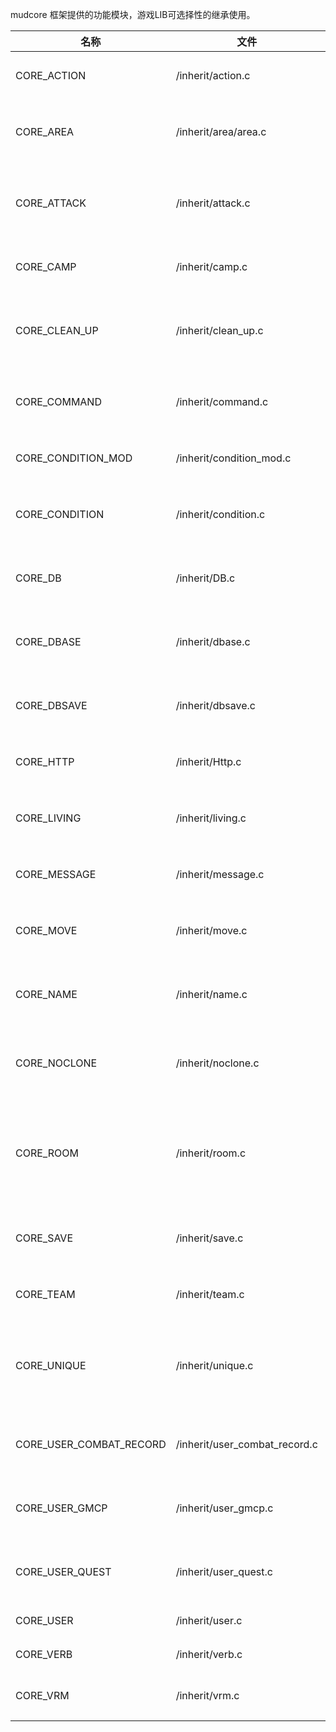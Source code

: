<!--
 * @Author: 雪风@mud.ren
 * @Date: 2022-03-29 15:54:01
 * @LastEditTime: 2022-03-29 15:54:01
 * @LastEditors: 雪风
 * @Description:
 *  https://bbs.mud.ren
-->
mudcore 框架提供的功能模块，游戏LIB可选择性的继承使用。

名称|文件|说明
-|-|-
CORE_ACTION|/inherit/action.c|角色行动接口，实现限制行为功能
CORE_AREA|/inherit/area/area.c|游戏区域环境标准接口，实现区域模式环境功能
CORE_ATTACK|/inherit/attack.c|角色攻击接口，实现战斗行为功能，需自己实现具体战斗方式
CORE_CAMP|/inherit/camp.c|游戏阵营接口，实现阵营声望相关功能
CORE_CLEAN_UP|/inherit/clean_up.c|自动清理接口，实现 clean_up() 方法的垃圾回收功能
CORE_COMMAND|/inherit/command.c|角色指令系统接口，实现生物对象特征功能
CORE_CONDITION_MOD|/inherit/condition_mod.c|角色增益功能接口，提供增益相关方法
CORE_CONDITION|/inherit/condition.c|角色增益状态控制接口，实现游戏BUFF功能
CORE_DB|/inherit/DB.c|MySQL数据库接口，可以优雅的操作数据库的增删改查
CORE_DBASE|/inherit/dbase.c|数据存取功能接口，实现对象参数的增删改查功能
CORE_DBSAVE|/inherit/dbsave.c|系统数据存取接口，配合 DBASE_D 使用
CORE_HTTP|/inherit/Http.c|HTTP客户端，方便发起http请求
CORE_LIVING|/inherit/living.c|生物对象功能接口，所有生物对接可直接继承使用
CORE_MESSAGE|/inherit/message.c|玩家信息处理功能接口，实现分页显示
CORE_MOVE|/inherit/move.c|对象移动接口，由角色、物品对象继承，方便移动
CORE_NAME|/inherit/name.c|ID和名称接口，让对象可以被看见(查找)和命名
CORE_NOCLONE|/inherit/noclone.c|限制对象禁止被复制功能接口，需调用`check_clone()`检查
CORE_ROOM|/inherit/room.c|游戏环境标准接口，实现房间核心功能，需要继承DBASE、NAME、CLEAN_UP
CORE_SAVE|/inherit/save.c|对象数据存取接口，主要是玩家角色使用存档和读档
CORE_TEAM|/inherit/team.c|角色组队功能接口，实现组队相关功能
CORE_UNIQUE|/inherit/unique.c|对象唯一性功能接口，注意和noclone不同，唯一性允许复制，但仅限一次
CORE_USER_COMBAT_RECORD|/inherit/user_combat_record.c|玩家战斗记录功能，实现玩家战斗数据记录
CORE_USER_GMCP|/inherit/user_gmcp.c|玩家GMCP功能接口，可配合mudlet客户端使用
CORE_USER_QUEST|/inherit/user_quest.c|玩家任务功能接口，实现玩家任务记录与管理
CORE_USER|/inherit/user.c|玩家对象功能接口
CORE_VERB|/inherit/verb.c|自然语法分析指令功能接口
CORE_VRM|/inherit/vrm.c|随机迷宫功能接口，实现随机迷宫功能
